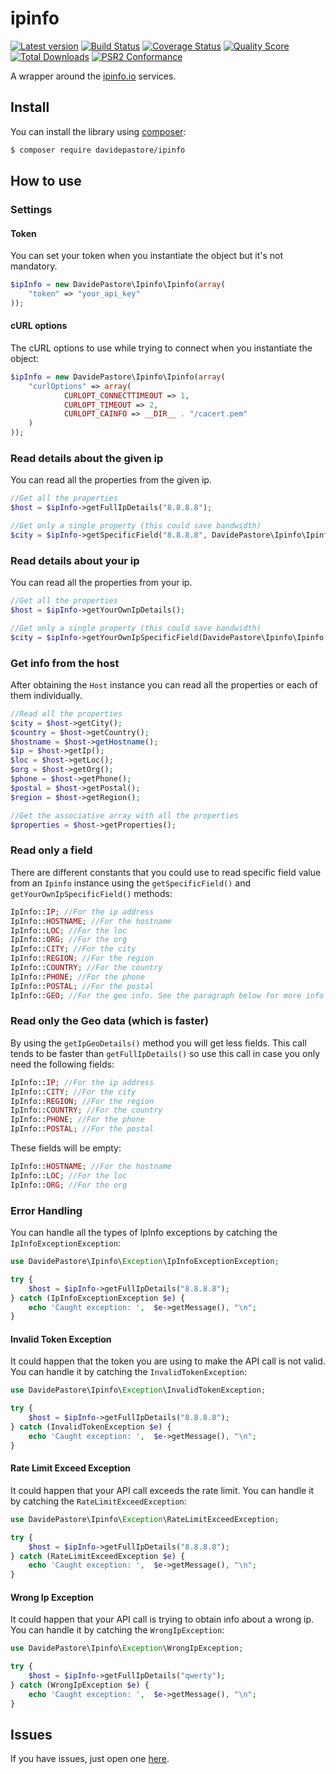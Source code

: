 ipinfo
======

[![Latest version][ico-version]][link-packagist]
[![Build Status][ico-github-actions]][link-github-actions]
[![Coverage Status][ico-scrutinizer]][link-scrutinizer]
[![Quality Score][ico-code-quality]][link-code-quality]
[![Total Downloads][ico-downloads]][link-downloads]
[![PSR2 Conformance][ico-styleci]][link-styleci]


A wrapper around the [ipinfo.io](http://ipinfo.io/) services.


Install
-------

You can install the library using [composer](https://getcomposer.org/):

```sh
$ composer require davidepastore/ipinfo
```

How to use
----------

### Settings

#### Token

You can set your token when you instantiate the object but it's not mandatory.

```php
$ipInfo = new DavidePastore\Ipinfo\Ipinfo(array(
	"token" => "your_api_key"
));
```

#### cURL options

The cURL options to use while trying to connect when you instantiate the object:

```php
$ipInfo = new DavidePastore\Ipinfo\Ipinfo(array(
	"curlOptions" => array(
            CURLOPT_CONNECTTIMEOUT => 1,
            CURLOPT_TIMEOUT => 2,
            CURLOPT_CAINFO => __DIR__ . "/cacert.pem"
    )
));
```

### Read details about the given ip

You can read all the properties from the given ip.

```php
//Get all the properties
$host = $ipInfo->getFullIpDetails("8.8.8.8");

//Get only a single property (this could save bandwidth)
$city = $ipInfo->getSpecificField("8.8.8.8", DavidePastore\Ipinfo\Ipinfo::CITY);
```

### Read details about your ip

You can read all the properties from your ip.

```php
//Get all the properties
$host = $ipInfo->getYourOwnIpDetails();

//Get only a single property (this could save bandwidth)
$city = $ipInfo->getYourOwnIpSpecificField(DavidePastore\Ipinfo\Ipinfo::CITY);
```

### Get info from the host

After obtaining the `Host` instance you can read all the properties or each of them individually.

```php
//Read all the properties
$city = $host->getCity();
$country = $host->getCountry();
$hostname = $host->getHostname();
$ip = $host->getIp();
$loc = $host->getLoc();
$org = $host->getOrg();
$phone = $host->getPhone();
$postal = $host->getPostal();
$region = $host->getRegion();

//Get the associative array with all the properties
$properties = $host->getProperties();
```

### Read only a field

There are different constants that you could use to read specific field value from an `Ipinfo` instance using the `getSpecificField()` and `getYourOwnIpSpecificField()` methods:

```php
IpInfo::IP; //For the ip address
IpInfo::HOSTNAME; //For the hostname
IpInfo::LOC; //For the loc
IpInfo::ORG; //For the org
IpInfo::CITY; //For the city
IpInfo::REGION; //For the region
IpInfo::COUNTRY; //For the country
IpInfo::PHONE; //For the phone
IpInfo::POSTAL; //For the postal
IpInfo::GEO; //For the geo info. See the paragraph below for more info
```

### Read only the Geo data (which is faster)

By using the `getIpGeoDetails()` method you will get less fields. This call tends to be faster than `getFullIpDetails()` so use this call in case you only need the following fields:

```php
IpInfo::IP; //For the ip address
IpInfo::CITY; //For the city
IpInfo::REGION; //For the region
IpInfo::COUNTRY; //For the country
IpInfo::PHONE; //For the phone
IpInfo::POSTAL; //For the postal
```

These fields will be empty:
```php
IpInfo::HOSTNAME; //For the hostname
IpInfo::LOC; //For the loc
IpInfo::ORG; //For the org
```

### Error Handling

You can handle all the types of IpInfo exceptions by catching the `IpInfoExceptionException`:

```php
use DavidePastore\Ipinfo\Exception\IpInfoExceptionException;

try {
    $host = $ipInfo->getFullIpDetails("8.8.8.8");
} catch (IpInfoExceptionException $e) {
    echo 'Caught exception: ',  $e->getMessage(), "\n";
}
```

#### Invalid Token Exception

It could happen that the token you are using to make the API call is not valid. You can handle it by catching the `InvalidTokenException`:

```php
use DavidePastore\Ipinfo\Exception\InvalidTokenException;

try {
    $host = $ipInfo->getFullIpDetails("8.8.8.8");
} catch (InvalidTokenException $e) {
    echo 'Caught exception: ',  $e->getMessage(), "\n";
}
```

#### Rate Limit Exceed Exception

It could happen that your API call exceeds the rate limit. You can handle it by catching the `RateLimitExceedException`:

```php
use DavidePastore\Ipinfo\Exception\RateLimitExceedException;

try {
    $host = $ipInfo->getFullIpDetails("8.8.8.8");
} catch (RateLimitExceedException $e) {
    echo 'Caught exception: ',  $e->getMessage(), "\n";
}
```

#### Wrong Ip Exception

It could happen that your API call is trying to obtain info about a wrong ip. You can handle it by catching the `WrongIpException`:

```php
use DavidePastore\Ipinfo\Exception\WrongIpException;

try {
    $host = $ipInfo->getFullIpDetails("qwerty");
} catch (WrongIpException $e) {
    echo 'Caught exception: ',  $e->getMessage(), "\n";
}
```

Issues
-------

If you have issues, just open one [here](https://github.com/DavidePastore/ipinfo/issues).


[ico-version]: https://img.shields.io/packagist/v/DavidePastore/ipinfo.svg?style=flat-square
[ico-github-actions]: https://github.com/DavidePastore/ipinfo/workflows/Continuous%20Integration/badge.svg?branch=master
[ico-scrutinizer]: https://img.shields.io/scrutinizer/coverage/g/DavidePastore/ipinfo.svg?style=flat-square
[ico-code-quality]: https://img.shields.io/scrutinizer/g/davidepastore/ipinfo.svg?style=flat-square
[ico-downloads]: https://img.shields.io/packagist/dt/DavidePastore/ipinfo.svg?style=flat-square
[ico-styleci]: https://styleci.io/repos/24985619/shield

[link-packagist]: https://packagist.org/packages/DavidePastore/ipinfo
[link-github-actions]: https://github.com/DavidePastore/ipinfo/actions?query=workflow%3A%22Continuous+Integration%22
[link-scrutinizer]: https://scrutinizer-ci.com/g/DavidePastore/ipinfo/code-structure
[link-code-quality]: https://scrutinizer-ci.com/g/DavidePastore/ipinfo
[link-downloads]: https://packagist.org/packages/DavidePastore/ipinfo
[link-styleci]: https://styleci.io/repos/24985619/
